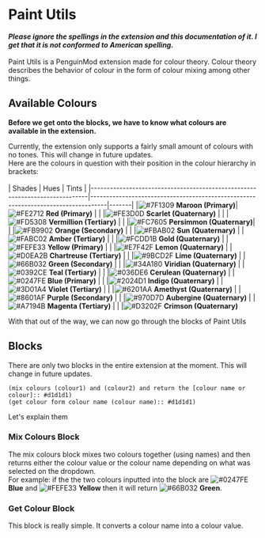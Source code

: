 # Paint Utils
***Please ignore the spellings in the extension and this documentation of it. I get that it is not conformed to American spelling.*** <br> 
<br>
Paint Utils is a PenguinMod extension made for colour theory. Colour theory describes the behavior of colour in the form of colour mixing among other things.

## Available Colours
**Before we get onto the blocks, we have to know what colours are available in the extension.**

Currently, the extension only supports a fairly small amount of colours with no tones. This will change in future updates. <br>
Here are the colours in question with their position in the colour hierarchy in brackets: <br>
<br>
| Shades                                                                      | Hues                                                                              | Tints |
|-----------------------------------------------------------------------------|-----------------------------------------------------------------------------------|-------|
|![#7F1309](https://placehold.co/15x15/7F1309/7F1309.png) **Maroon (Primary)**|![#FE2712](https://placehold.co/15x15/FE2712/FE2712.png) **Red (Primary)**         |
|        |![#FE3D0D](https://placehold.co/15x15/FE3D0D/FE3D0D.png) **Scarlet (Quaternary)**  |
|        |![#FD5308](https://placehold.co/15x15/FD5308/FD5308.png) **Vermillion (Tertiary)** |
|        |![#FC7605](https://placehold.co/15x15/FC7605/FC7605.png) **Persimmon (Quaternary)**|
|        |![#FB9902](https://placehold.co/15x15/FB9902/FB9902.png) **Orange (Secondary)**    |
|        |![#FBAB02](https://placehold.co/15x15/FBAB02/FBAB02.png) **Sun (Quaternary)**
|        |![#FABC02](https://placehold.co/15x15/FABC02/FABC02.png) **Amber (Tertiary)**      |
|        |![#FCDD1B](https://placehold.co/15x15/FCDD1B/FCDD1B.png) **Gold (Quaternary)**
|        |![#FEFE33](https://placehold.co/15x15/FEFE33/FEFE33.png) **Yellow (Primary)**      |
|        |![#E7F42F](https://placehold.co/15x15/E7F42F/E7F42F.png) **Lemon (Quaternary)**
|        |![#D0EA2B](https://placehold.co/15x15/D0EA2B/D0EA2B.png) **Chartreuse (Tertiary)** |
|        |![#9BCD2F](https://placehold.co/15x15/9BCD2F/9BCD2F.png) **Lime (Quaternary)**
|        |![#66B032](https://placehold.co/15x15/66B032/66B032.png) **Green (Secondary)**     |
|        |![#34A180](https://placehold.co/15x15/34A180/34A180.png) **Viridian (Quaternary)**
|        |![#0392CE](https://placehold.co/15x15/0392CE/0392CE.png) **Teal (Tertiary)**       |
|        |![#036DE6](https://placehold.co/15x15/036DE6/036DE6.png) **Cerulean (Quaternary)**
|        |![#0247FE](https://placehold.co/15x15/0247FE/0247FE.png) **Blue (Primary)**        |
|        |![#2024D1](https://placehold.co/15x15/2024D1/2024D1.png) **Indigo (Quaternary)**
|        |![#3D01A4](https://placehold.co/15x15/3D01A4/3D01A4.png) **Violet (Tertiary)**     |
|        |![#6201AA](https://placehold.co/15x15/6201AA/6201AA.png) **Amethyst (Quaternary)**
|        |![#8601AF](https://placehold.co/15x15/8601AF/8601AF.png) **Purple (Secondary)**    |
|        |![#970D7D](https://placehold.co/15x15/970D7D/970D7D.png) **Aubergine (Quaternary)**
|        |![#A7194B](https://placehold.co/15x15/A7194B/A7194B.png) **Magenta (Tertiary)**    |
|        |![#D3202F](https://placehold.co/15x15/D3202F/D3202F.png) **Crimson (Quaternary)**

With that out of the way, we can now go through the blocks of Paint Utils
## Blocks
There are only two blocks in the entire extension at the moment. This will change in future updates.
```Scratch
(mix colours (colour1) and (colour2) and return the [colour name or colour]:: #d1d1d1)
(get colour form colour name (colour name):: #d1d1d1)
```
Let's explain them
<br>
### Mix Colours Block
The mix colours block mixes two colours together (using names) and then returns either the colour value or the colour name depending on what was selected on the dropdown. <br>
For example:
if the the two colours inputted into the block are ![#0247FE](https://placehold.co/15x15/0247FE/0247FE.png) **Blue** and ![#FEFE33](https://placehold.co/15x15/FEFE33/FEFE33.png) **Yellow** then it will return ![#66B032](https://placehold.co/15x15/66B032/66B032.png) **Green**.
<br>
### Get Colour Block 
This block is really simple. It converts a colour name into a colour value.
